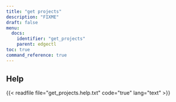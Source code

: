 ```yaml
---
title: "get projects"
description: "FIXME"
draft: false
menu:
  docs:
    identifier: "get_projects"
    parent: edgectl
toc: true
command_reference: true
---
```


## Help

{{< readfile file="get_projects.help.txt" code="true" lang="text" >}}
